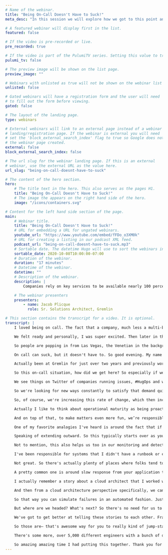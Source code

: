 ```yaml
---
# Name of the webinar.
title: "Being On-Call Doesn't Have to Suck!"
meta_desc: "In this session we will explore how we got to this point and how we can adopt Chaos Engineering to help us wake up less and sleep better."

# A featured webinar will display first in the list.
featured: false

# If the video is pre-recorded or live.
pre_recorded: true

# If the video is part of the PulumiTV series. Setting this value to true will list the video in the "PulumiTV" section.
pulumi_tv: false

# The preview image will be shown on the list page.
preview_image: ""

# Webinars with unlisted as true will not be shown on the webinar list
unlisted: false

# Gated webinars will have a registration form and the user will need
# to fill out the form before viewing.
gated: false

# The layout of the landing page.
type: webinars

# External webinars will link to an external page instead of a webinar
# landing/registration page. If the webinar is external you will need
# set the 'block_external_search_index' flag to true so Google does not index
# the webinar page created.
external: false
block_external_search_index: false

# The url slug for the webinar landing page. If this is an external
# webinar, use the external URL as the value here.
url_slug: "being-on-call-doesnt-have-to-suck"

# The content of the hero section.
hero:
    # The title text in the hero. This also serves as the pages H1.
    title: "Being On-Call Doesn't Have to Suck!"
    # The image the appears on the right hand side of the hero.
    image: "/icons/containers.svg"

# Content for the left hand side section of the page.
main:
    # Webinar title.
    title: "Being On-Call Doesn't Have to Suck!"
    # URL for embedding a URL for ungated webinars.
    youtube_url: "https://www.youtube.com/embed/fFDo_o3XM0k"
    # URL for creating a listing in our podcast XML feed.
    podcast_url: "being-on-call-doesnt-have-to-suck.mp3"
    # Sortable date. The datetime Hugo will use to sort the webinars in date order.
    sortable_date: 2020-10-08T10:00:00-07:00
    # Duration of the webinar.
    duration: "17 minutes"
    # Datetime of the webinar.
    datetime: ""
    # Description of the webinar.
    description: |
        Companies rely on key services to be available nearly 100 percent of the time in order to make revenue. A consequence of this situation is that it has become natural for Engineers to get woken up late at night or early in the morning to resolve incidents. But whether you rise to the occasion or not, it eventually becomes a very taxing experience. Unfortunately our industry has accepted this as the norm. There is a better way. Chaos Engineering. In this session we will explore how we got to this point and how we can adopt Chaos Engineering to help us wake up less and sleep better.

    # The webinar presenters
    presenters:
        - name: Jacob Plicque
          role: Sr. Solutions Architect, Gremlin

# This section contains the transcript for a video. It is optional.
transcript: |
    I loved being on call. The fact that a company, much less a multi-billion dollar company, relied on me to save the day felt incredible. Is this how it feels to be Spider-Man maybe? Of course! In the context of getting woken up at 4am to save the day. Hundreds of instances resolved by little old me. I remember the day that things changed. Cyber Monday was the best year-over-year best day in company history leading into a particularly memorable one on November 27, 2017. We scaled up our instances in advance, pre-warmed our load balancers, even went through this large launch readiness checklist.

    We felt ready and personally, I was super excited. Then later in the afternoon we started seeing some nxdomain errors which even started looking at our D-N-S cluster and couldn't find anything. Everything looked healthy. Then the panic started to kind of set in a little bit. Felt like the walls began to close in. I remember specifically that the person talking to me on the call was our V-P of Infrastructure as well as our C-T-O asking me what was going on through all the kind of white noise. I had no idea what was going on and every minute thousands of dollars were going down the drain. Of course, this is also the same week as A-W-S re:Invent.

    So people are popping in from Las Vegas, the Venetian in the background, to try to jump in escalate and figure out what was going on. We eventually looked at our console cluster for service discovery and saw that are EV--S volumes couldn't handle the— the I-O load. So it essentially fell over. We didn't realize later on that our E-V-S volumes that we load test— that we load tested in our staging environments were actually a different size than they were in production. Which completely invalidates the test. Of course this came from post-mortem several days and unfortunately a few million dollars later.

    On call can suck, but it doesn't have to. So good evening. My name is Jacob Plicque or if it's morning or afternoon. Good morning and afternoon as well. I'm a Senior Solutions Architect at Gremlin. I helpeour customers across a variety of different industries including, finance, commerce, airlines, retail, and insurance. Help build out their chaos engineering practice, In case you didn't know, Gremlin is a hosted SaaS platform that lets you run chaos engineering experiments simply, safely, and securely.

    Actually been at Gremlin for just over two years and previously worked at a large sports e-commerce company that I alluded to called Fanatics where I served as both a cloud operations and senior site reliability engineer for about a little over four years. So there I was responsible for providing a reliable e-commerce experience to process upwards of over 1,100 orders a minute, all while training junior S-R-E’s. So reliability has been sort of the bread and butter for a long time, especially on days such as Cyber Monday and Black Friday.

    So this on-call situation, how did we get here? So especially if we zoom in to right now in our current living situation, this recent move to working from home, shopping purely online has put a lot of strain on different companies across every industry. Many of them not being prepared for this level of demand during this pandemic. But if we actually zoom all the way out of it, we can actually see that this has been a problem for years in our crazy, rapid, Innovation digital world.

    We see things on Twitter of companies running issues, #HugOps and whether that's regular e-commerce failures on Black Friday, breakdowns at banks and financial institutions, and in some cases life-threatening incidents on airlines, the cost of these major technological breakdowns goes far beyond just the billions lost in company revenue. But of course more transactions at a business are performed online than ever. We have our network speeds that are constantly increasing and users that are getting more and more demanding.

    So we're looking for new ways constantly to satisfy that demand quickly and cost-effectively. This may mean breaking up monolithic systems for performance reasons, of distributed systems for ease of management, and the promise of reduced infrastructure costs, as well as the need for tracking all of these services wherever they are. So, but frankly with more complexity, comes more risk that things will break. So in order to keep up with the speed of innovation, we've adopted new technologies and approaches. So your team or your company's journey is likely somewhere on this slide, but of course this added complexity comes at a cost.

    So, of course, we're increasing this rate of change, which then increases the complexity of our systems, which increases the numbers of— the numbers of— of failures unless we're investing in both velocity and reliability. This is what allows us to shift the curve to achieve both reliability at the speed that we want to. However, as this trend continues, we start to think about the definition of operational maturity. So the majority of the industry considers being operational mature from this perspective as being ready to fight incidents. So this is a major component in the maturity of a compnay by I’d argue it's only half the picture.

    Actually I like to think about operational maturity as being proactive. So we can interpret this as architecting for failure in development, and then testing our assumptions about our systems early and often. But of course, we have dependencies on networks that we don't own, infrastructure that we don't control, orchestrators that are black— black boxes, open-source or legacy dependencies and the people operating the systems testing the code of, or just the code I should say, isn't enough. So we need a new way to test the other parts of the application stack so we make sure that we configured everything right and that all of our processes are in place. So so far, we're just looking at a small piece of this proverbial iceberg.

    And on top of that, to make matters even more fun, we’re responsible for the reliability of systems that we just don't understand. So how do we efficiently test and operate these new complex and distributed systems? Well, that's where chaos engineering comes in. So what is it and how does it fit? So if you remember nothing else from this particular presentation, remember these these four words. Thoughtful and plan. The term chaos is actually more of a misnomer. I've heard it more referred to as like a marketing jargon, but the truth is— is we're trying to validate or disprove a hypothesis. And then as we reveal weakness, the ultimate goal of chaos engineering is to shine a light on latent issues that are already exist.

    One of my favorite analogies I've heard is around the fact that if you take a flashlight or— or you know, your phone, in the case 2020, and shine a light into a basement, or, you know, if you're in Florida like me and don't have a basemen,t maybe more of an attic, you have all these like spiders and stuff. And in this particular area if you turn off the— the flashlight, it doesn't mean that the spiders are suddenly gone, right? So there's a concept called the blast radius. We always recommend starting small and carefully and purposely increasing the blast radius. So this typically means experimenting with a single or a few host, not your entire fleet, but this also can mean starting in your development environments and expanding outward.

    Speaking of extending outward. So this typically starts over as you escalate up your environments. So you can adopt the practice in your development phase so that your engineers are thinking about and validating that they’ve architected for failure early, and then what you can— once you’re confident with a particular failure mode, you could begin testing that and staging on a subset of your— of your environment and then expand from there. And then you simply rinse and repeat on your way to production. But what's great is chaos engingeering brings two crucial benefits. So first we can proactively identify and fix bugs that can produce an outage rather than waiting for system failure to show us where the weakness is. Secondly by running proactive gamedays our engineers grow more familiar with systems behavior and makes them more effective during an incident.

    Not to mention, this also helps us too in our monitoring and detection systems so that we can detect issues earlier. Now a quick note on fire drills. So I think in my younger grade school years I have to admit I took fire drills for granted. I thought they were a colossal waste of time. But now that you know, I'm an adult, and we can actually use fire drills to train for incidents, it makes a lot more sense to me now. So we actually are able to use these fire drills to train ourselves to stay calm and know exactly what to do. So many of us, if you think back, you’ve probably been placed on call for the first time given an on-call phone or pager and have been pointed out the run-books that are covered in cobwebs. They haven't been updated in a long time and essentially been told good luck. That's pretty common, unfortunately. Including myself.

    I've been responsible for systems that I didn't have a runbook or even in architecture diagram on, but liability and incident management fell to me. So we can actually make on-call less painful by running these fire drill scenarios as part of either onboarding a new engineer, as well as ongoing training exercises. Then even when run-books and solutions do exist, they're a great way to make sure that they make sense. For example, I once ran through an exercise where everything was going perfectly, alert striggered to the right people, they responded promptly, no issues logging in and getting into things and getting things working. But when we got to the actual run-book itself, to fix the issue, the run-book simply just said, wait for 15 minutes.

    Not great. So there's actually plenty of places where folks tend to get started. Whether you're moving to the cloud, migrating to microservices, adopting kubernetes, or actually figuring out your monitoring gaps. A pretty common example here is, if you're evaluating a new monitoring tool and you're trying to figure out how to decide between one or another, you can actually do chaos engineering experiments and see what responds first. So to dive in a little bit deeper, so there's a few experiments in which are really common for folks to get started, around verifying monitoring just to avoid those missed alerts and prolonged outages because of the fact that there was an issue that wasn't responded to.

    A pretty common one is around slow response from your application to your database. So that's a really great way to get started. As well as, and we’ll get into auto-scaling here in a second, which I'll admit the very first time that I knew that I fell in love with cloud was when I found out that auto-scaling was even a thing. So it was really cool. Then as we start thinking about incidence response, this becomes a kind of the level two. So you wanna start thinking about, perhaps you had an incident and a pain— a particular pain point you wanted to re-implement and see either as part of a post-mortem or much later just to verify that you've— that you and your team have— have gotten better. This is a great way to get started.

    I actually remember a story about a cloud architect that I worked with and we we're talking about this large, confluent stock which had all the different dependencies that we had as well as all of these different failure modes. And at the time, I was kind of the low man on the totem pole from a cloud operations team perspective and I asked when are we going to test these. They— this is a long list. We should probably get started on it, but we didn't have time and so it just kind of stood there. But also we didn't even know the chaos engineer existed back then so we actually have a really easy way to to get started now.

    And then from a cloud architecture perspective specifically, we can actually make sure that our auto-scaling is tuned. Our teams are prepared and able to handle those degraded or lost networks. As well as we can actually invest in doing region evacuation and make sure that that doesn't knock us offline. What's really great is that A-W-S Azure, and Google Cloud all have design principles used internally for their own systems that they publish for other companies to leverage. So these actual design principles include chaos engineering practices such as running gamedays to test out your workloads and train your teams.

    So that way you can simulate failures in an automated fashion. Just like that. So what can you do if you're on call this Spring? Run some experiments in your lower environments, of course, making sure that you're communicating this, but have a bit of a chaos hour during that sprint. Worst-case scenario is you validate an assumption that you had about your system that you're responsible for, and you learn something. The best case that you might find some surprises that they happen upstream in production, you'd be running that incident. So that's where you get started.

    But where are we headed? What's next? So there's no need for us to wait until something bad happens and then post-mortem. So let's start small in our dev environment with a hypothesis. Slow down or black hole that dependency and learn more about our systems. So also we can stop reading those post-mortems and start sharing these pain points with each other. Imagine if there's a world where we are all talking to each other about what we've learned about our systems. Then we can understand the need for our on-call by sharing these stories and doing chaos engineering to help it make— help us make it not suck.

    We've got to get better at telling these stories to each other. Frankly, it's why we're all here to learn and to get better. So chaos engineering actually creates this really interesting forced function that causes us to ask these questions about our systems and just as if not more important to our people. So a few links before you go. So right now while you’re watching this there is the largest, you know, no big deal, the largest chaos engineering event happening right now at Chaosconf dot I-O. And by the time you're watching this it’s almost over, but you can sign up and make sure that you get all the recordings from those from those talks.

    So those are— that's awesome way for you to really kind of jump-start your chaos engineering new journey. Secondly, everyone asks about swag stickers. We have some really, really awesome ones. So if you go to Gremlin dot com slash talk slash duval just as a short thank you for joining me on this this crazy journey. You can absolutely grab some of those stickers. They're— they're pretty, they're pretty cool. Main point Gremlin dot com slash community, thos conversations that I mentioned are already happening in our community Slack.

    There's some more, over 5,000 different engineers with a bunch of different places in which to get started. This also will link you to several tutorials as well. Test on being an on-call hero a little bit. My compatriot Vince wrote an awesome blog about not being an all-call hero— or not being just an on-call hero. So check that out. And lastly. There's something I actually just wrapped up yesterday, the first half of two webinars about planning and architecting for reliability. So right now you can actually watch the recording of part on and part two will go live on October 22nd. So just in a few weeks.

    So amazing amazing time I had putting this together. Thank you for listening. I hope it was helpful. Tweet at me. Add me on LinkedIn. Email me. Slack me. I’ll actually be available right after this for a bit of Q&A. Always happy to chat. And as one of the best teachers, Miss Frizzle of The Magic School Bus once said, take chances, make mistakes, and get messy. Just not in prod, just yet. Thanks again.
---
```

